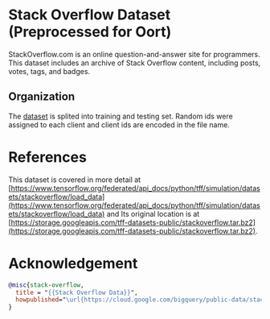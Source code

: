 # Stack Overflow Dataset (Preprocessed for Oort)

StackOverflow.com is an online question-and-answer site for programmers. This dataset includes an archive of Stack Overflow content, including posts, votes, tags, and badges.


## Organization

The [dataset](stackoverflow_preprocessed.tar.gz) is splited into training and testing set. Random ids were assigned to each client and client ids are encoded in the file name. 

# References
This dataset is covered in more detail at [https://www.tensorflow.org/federated/api_docs/python/tff/simulation/datasets/stackoverflow/load_data](https://www.tensorflow.org/federated/api_docs/python/tff/simulation/datasets/stackoverflow/load_data) and Its original location is at
[https://storage.googleapis.com/tff-datasets-public/stackoverflow.tar.bz2](https://storage.googleapis.com/tff-datasets-public/stackoverflow.tar.bz2).

# Acknowledgement

```bibtex
@misc{stack-overflow,
  title = "{{Stack Overflow Data}}",
  howpublished="\url{https://cloud.google.com/bigquery/public-data/stackoverflow}"
}
```